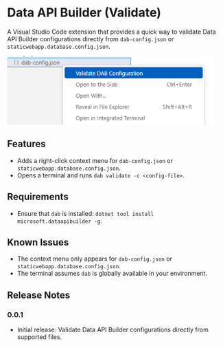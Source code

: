 # Data API Builder (Validate)

A Visual Studio Code extension that provides a quick way to validate Data API Builder configurations directly from `dab-config.json` or `staticwebapp.database.config.json`.

![](https://raw.githubusercontent.com/JerryNixon/data-api-builder-vscode-ext/refs/heads/master/validate-data-api-builder/images/screenshot.png?raw=true)

## Features

- Adds a right-click context menu for `dab-config.json` or `staticwebapp.database.config.json`.
- Opens a terminal and runs `dab validate -c <config-file>`.

## Requirements

- Ensure that `dab` is installed: `dotnet tool install microsoft.dataapibuilder -g`.

## Known Issues

- The context menu only appears for `dab-config.json` or `staticwebapp.database.config.json`.
- The terminal assumes `dab` is globally available in your environment.

## Release Notes

### 0.0.1

- Initial release: Validate Data API Builder configurations directly from supported files.